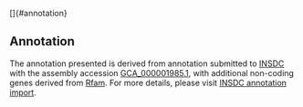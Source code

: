 []{#annotation}

Annotation
----------

The annotation presented is derived from annotation submitted to
[INSDC](http://www.insdc.org) with the assembly accession
[GCA\_000001985.1](http://www.ebi.ac.uk/ena/data/view/GCA_000001985.1),
with additional non-coding genes derived from
[Rfam](http://rfam.xfam.org/). For more details, please visit [INSDC
annotation
import](http://ensemblgenomes.org/info/data/insdc_annotation).
